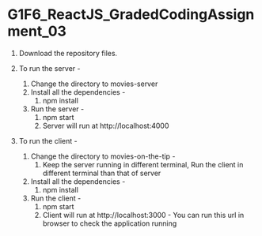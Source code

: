 # G1F6_ReactJS_GradedCodingAssignment_03

1. Download the repository files.

2. To run the server -
   1. Change the directory to movies-server
   2. Install all the dependencies -
      1. npm install
   3. Run the server -
      1. npm start
      2. Server will run at http://localhost:4000

3. To run the client -
   1. Change the directory to movies-on-the-tip -
      1. Keep the server running in different terminal, Run the client in different terminal than that of server
   2. Install all the dependencies -
      1. npm install
   3. Run the client -
      1. npm start
      2. Client will run at http://localhost:3000 - You can run this url in browser to check the application running

